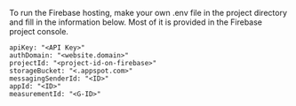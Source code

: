 To run the Firebase hosting, make your own .env file in the project directory and fill in the information below. Most of it is provided in the Firebase project console.

```
apiKey: "<API Key>"
authDomain: "<website.domain>"
projectId: "<project-id-on-firebase>"
storageBucket: "<.appspot.com>"
messagingSenderId: "<ID>"
appId: "<ID>"
measurementId: "<G-ID>"
```